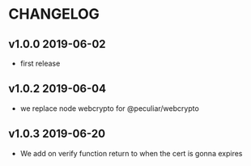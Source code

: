 # CHANGELOG

## v1.0.0 2019-06-02
- first release

## v1.0.2 2019-06-04
- we replace node webcrypto for @peculiar/webcrypto

## v1.0.3 2019-06-20
- We add on verify function return to when the cert is gonna expires